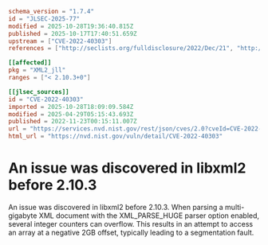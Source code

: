```toml
schema_version = "1.7.4"
id = "JLSEC-2025-77"
modified = 2025-10-28T19:36:40.815Z
published = 2025-10-17T17:40:51.659Z
upstream = ["CVE-2022-40303"]
references = ["http://seclists.org/fulldisclosure/2022/Dec/21", "http://seclists.org/fulldisclosure/2022/Dec/24", "http://seclists.org/fulldisclosure/2022/Dec/25", "http://seclists.org/fulldisclosure/2022/Dec/26", "http://seclists.org/fulldisclosure/2022/Dec/27", "https://gitlab.gnome.org/GNOME/libxml2/-/commit/c846986356fc149915a74972bf198abc266bc2c0", "https://gitlab.gnome.org/GNOME/libxml2/-/tags/v2.10.3", "https://security.netapp.com/advisory/ntap-20221209-0003/", "https://support.apple.com/kb/HT213531", "https://support.apple.com/kb/HT213533", "https://support.apple.com/kb/HT213534", "https://support.apple.com/kb/HT213535", "https://support.apple.com/kb/HT213536", "http://seclists.org/fulldisclosure/2022/Dec/21", "http://seclists.org/fulldisclosure/2022/Dec/24", "http://seclists.org/fulldisclosure/2022/Dec/25", "http://seclists.org/fulldisclosure/2022/Dec/26", "http://seclists.org/fulldisclosure/2022/Dec/27", "https://gitlab.gnome.org/GNOME/libxml2/-/commit/c846986356fc149915a74972bf198abc266bc2c0", "https://gitlab.gnome.org/GNOME/libxml2/-/tags/v2.10.3", "https://security.netapp.com/advisory/ntap-20221209-0003/", "https://support.apple.com/kb/HT213531", "https://support.apple.com/kb/HT213533", "https://support.apple.com/kb/HT213534", "https://support.apple.com/kb/HT213535", "https://support.apple.com/kb/HT213536"]

[[affected]]
pkg = "XML2_jll"
ranges = ["< 2.10.3+0"]

[[jlsec_sources]]
id = "CVE-2022-40303"
imported = 2025-10-28T18:09:09.584Z
modified = 2025-04-29T05:15:43.693Z
published = 2022-11-23T00:15:11.007Z
url = "https://services.nvd.nist.gov/rest/json/cves/2.0?cveId=CVE-2022-40303"
html_url = "https://nvd.nist.gov/vuln/detail/CVE-2022-40303"
```

# An issue was discovered in libxml2 before 2.10.3

An issue was discovered in libxml2 before 2.10.3. When parsing a multi-gigabyte XML document with the XML_PARSE_HUGE parser option enabled, several integer counters can overflow. This results in an attempt to access an array at a negative 2GB offset, typically leading to a segmentation fault.

